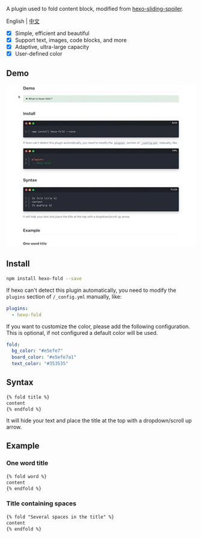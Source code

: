 A plugin used to fold content block, modified from [hexo-sliding-spoiler](https://github.com/fletchto99/hexo-sliding-spoiler).

English | [中文](https://github.com/AimTao/hexo-fold/blob/master/README_CN.md)

+ [x] Simple, efficient and beautiful
+ [x] Support text, images, code blocks, and more
+ [x] Adaptive, ultra-large capacity
+ [x] User-defined color

## Demo

![example.gif](img/example.gif)

## Install

```bash
npm install hexo-fold --save
```

If hexo can't detect this plugin automatically, you need to modify the `plugins` section of `/_config.yml` manually, like:

```yaml
plugins:
  - hexo-fold
```

If you want to customize the color, please add the following configuration.
This is optional, if not configured a default color will be used.

```yaml
fold:
  bg_color: "#e5efe7"
  board_color: "#e5efe7a1"
  text_color: "#353535"
```

## Syntax

```plain
{% fold title %}
content
{% endfold %}
```

It will hide your text and place the title at the top with a dropdown/scroll up arrow.

## Example

### One word title

```plain
{% fold word %}
content
{% endfold %}
```

### Title containing spaces


```plain
{% fold "Several spaces in the title" %}
content
{% endfold %}
```